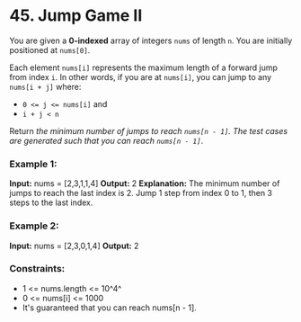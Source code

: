 # 45. Jump Game II

You are given a **0-indexed** array of integers `nums` of length `n`. You are initially positioned at `nums[0]`.

Each element `nums[i]` represents the maximum length of a forward jump from index `i`. In other words, if you are at `nums[i]`, you can jump to any `nums[i + j]` where:
- `0 <= j <= nums[i]` and
- `i + j < n`

Return *the minimum number of jumps to reach `nums[n - 1]`. The test cases are generated such that you can reach `nums[n - 1]`*.


### Example 1:
**Input:** nums = [2,3,1,1,4]
**Output:** 2
**Explanation:** The minimum number of jumps to reach the last index is 2. Jump 1 step from index 0 to 1, then 3 steps to the last index.

### Example 2:
**Input:** nums = [2,3,0,1,4]
**Output:** 2
 

### Constraints:
- 1 <= nums.length <= 10^4^
- 0 <= nums[i] <= 1000
- It's guaranteed that you can reach nums[n - 1].